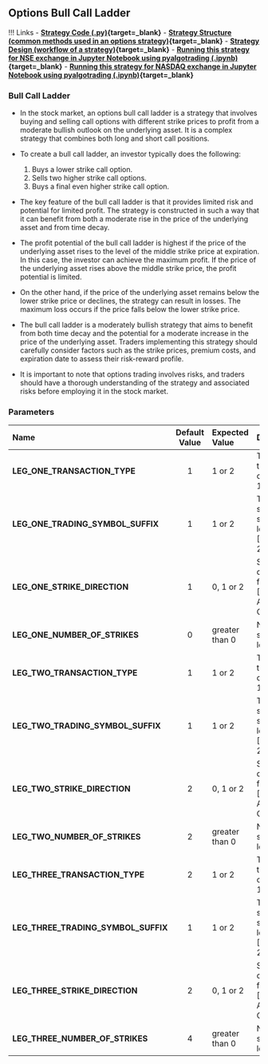 ## Options Bull Call Ladder 

!!! Links
    - **[Strategy Code (.py)](https://github.com/algobulls/pyalgostrategypool/blob/master/pyalgostrategypool/options_bull_call_ladder.py){target=_blank}**
    - **[Strategy Structure (common methods used in an options strategy)](strategy_guides/common_options_strategy.md){target=_blank}**
    - **[Strategy Design (workflow of a strategy)](strategy_guides/structure.md){target=_blank}**
    - **[Running this strategy for NSE exchange in Jupyter Notebook using pyalgotrading (.ipynb)](https://nbviewer.org/github/algobulls/pyalgotrading/blob/2f3fb6fb83fd09981e286fe2f0930249a848cc8e/jupyter/nse_jupyter_notebooks/Aroon%20Crossover.ipynb){target=_blank}**
    - **[Running this strategy for NASDAQ exchange in Jupyter Notebook using pyalgotrading (.ipynb)](https://nbviewer.org/github/algobulls/pyalgotrading/blob/2f3fb6fb83fd09981e286fe2f0930249a848cc8e/jupyter/nse_jupyter_notebooks/Aroon%20Crossover.ipynb){target=_blank}**

### Bull Call Ladder

- In the stock market, an options bull call ladder is a strategy that involves buying and selling call options with different strike prices to profit from a moderate bullish outlook on the underlying asset. It is a complex strategy that combines both long and short call positions.

- To create a bull call ladder, an investor typically does the following:

    1. Buys a lower strike call option.
    2. Sells two higher strike call options.
    3. Buys a final even higher strike call option.

- The key feature of the bull call ladder is that it provides limited risk and potential for limited profit. The strategy is constructed in such a way that it can benefit from both a moderate rise in the price of the underlying asset and from time decay.

- The profit potential of the bull call ladder is highest if the price of the underlying asset rises to the level of the middle strike price at expiration. In this case, the investor can achieve the maximum profit. If the price of the underlying asset rises above the middle strike price, the profit potential is limited.

- On the other hand, if the price of the underlying asset remains below the lower strike price or declines, the strategy can result in losses. The maximum loss occurs if the price falls below the lower strike price.

- The bull call ladder is a moderately bullish strategy that aims to benefit from both time decay and the potential for a moderate increase in the price of the underlying asset. Traders implementing this strategy should carefully consider factors such as the strike prices, premium costs, and expiration date to assess their risk-reward profile.

- It is important to note that options trading involves risks, and traders should have a thorough understanding of the strategy and associated risks before employing it in the stock market.



### Parameters

| Name                                | Default Value | Expected Value     | Description                                                        |
|:------------------------------------|:-------------:|:-------------------|:-------------------------------------------------------------------|
| **LEG_ONE_TRANSACTION_TYPE**        |       1       | 1 or 2             | Transaction type for leg one. [BUY: 1, SELL: 2]                    |
| **LEG_ONE_TRADING_SYMBOL_SUFFIX**   |       1       | 1 or 2             | Trading symbol suffix for leg one. [CE: 1,  PE: 2]                 |
| **LEG_ONE_STRIKE_DIRECTION**        |       1       | 0, 1 or 2          | Strike direction for leg one. [ITM: 0, ATM: 1,  OTM: 2]            |
| **LEG_ONE_NUMBER_OF_STRIKES**       |       0       | greater than 0     | Number of strikes for leg one.                                     |
| **LEG_TWO_TRANSACTION_TYPE**        |       1       | 1 or 2             | Transaction type for leg one. [BUY: 1, SELL: 2]                    |
| **LEG_TWO_TRADING_SYMBOL_SUFFIX**   |       1       | 1 or 2             | Trading symbol suffix for leg one. [CE: 1,  PE: 2]                 |
| **LEG_TWO_STRIKE_DIRECTION**        |       2       | 0, 1 or 2          | Strike direction for leg one. [ITM: 0, ATM: 1,  OTM: 2]            |
| **LEG_TWO_NUMBER_OF_STRIKES**       |       2       | greater than 0     | Number of strikes for leg one.                                     |
| **LEG_THREE_TRANSACTION_TYPE**      |       2       | 1 or 2             | Transaction type for leg one. [BUY: 1, SELL: 2]                    |
| **LEG_THREE_TRADING_SYMBOL_SUFFIX** |       1       | 1 or 2             | Trading symbol suffix for leg one. [CE: 1,  PE: 2]                 |
| **LEG_THREE_STRIKE_DIRECTION**      |       2       | 0, 1 or 2          | Strike direction for leg one. [ITM: 0, ATM: 1,  OTM: 2]            |
| **LEG_THREE_NUMBER_OF_STRIKES**     |       4       | greater than 0     | Number of strikes for leg one.                                     |


